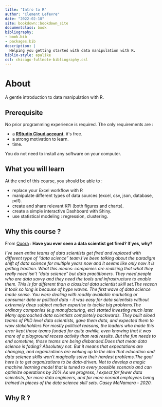 ```yaml
--- 
title: "Intro to R"
author: "Clement Lefevre"
date: "2022-02-18"
site: bookdown::bookdown_site
documentclass: book
bibliography:
- book.bib
- packages.bib
description: |
  Helping you getting started with data manipulation with R.
biblio-style: apalike
csl: chicago-fullnote-bibliography.csl
---
```


# About

A gentle introduction to data manipulation with R. 

## Prerequisite 

No prior programming experience is required. The only requirements are :

- a [**RStudio Cloud account**](https://rstudio.cloud/), it's free.
- a strong motivation to learn.
- time.

You do not need to install any software on your computer.


## What you will learn

At the end of this course, you should be able to :

- replace your Excel workflow with R
- manipulate different types of data sources (excel, csv, json, database, pdf).
- create and share relevant KPI (both figures and charts).
- create a simple interactive Dashboard with Shiny.
- use statistical modeling : regression, clustering.


## Why this course ?

From [Quora](https://qr.ae/pGDngn) : **Have you ever seen a data scientist get fired? If yes, why?**

*I’ve seen entire teams of data scientists get fired and replaced with different type of “data science” team.I’ve been talking about the paradigm shift of data science for multiple years now and it seems like only now it is getting traction. What this means: companies are realizing that what they really need isn’t “data science” but data practitioners. They need people who are data savvy and they need    the tools and infrastructure to enable them. This is far different than a classical data scientist skill set.The reason it took so long is because of hype waves. The first wave of data science made sense. You were dealing with readily available marketing or consumer data or political data - it was easy for data scientists without extremely deep subject matter expertise to tackle big problems.The ordinary companies (e.g manufacturing, etc) started investing much later. Many approached data scientists completely backwards. They built siloed teams of PhD level data scientists, gave them data, and expected them to wow stakeholders.For mostly political reasons, the leaders who made this error kept those teams funded for quite awhile, even knowing that it was more of a playground recess activity than real results. But the fun needs to end sometime, those teams are being disbanded.Does that mean data science is fading? Absolutely not. But it means that expectations are changing, and organizations are waking up to the idea that education and data science skills won’t magically solve their hardest problems.The goal here is to get organizations to be data-driven. Not to develop a magic machine learning model that is tuned to every possible scenario and can optimize operations by 20%.As we progress, I expect far fewer data scientists, far more data engineers, and far more normal employees being trained in pieces of the data science skill sets. Casey McNamara - 2020.*


## Why R ?        
